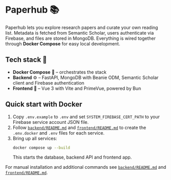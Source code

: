 # Paperhub 📚

Paperhub lets you explore research papers and curate your own reading list. Metadata is fetched from Semantic Scholar, users authenticate via Firebase, and files are stored in MongoDB. Everything is wired together through **Docker Compose** for easy local development.

## Tech stack 🚀

- **Docker Compose** 🐳 – orchestrates the stack
- **Backend** ⚙️ – FastAPI, MongoDB with Beanie ODM, Semantic Scholar client and Firebase authentication
- **Frontend** 🎨 – Vue 3 with Vite and PrimeVue, powered by Bun

## Quick start with Docker

1. Copy `.env.example` to `.env` and set `SYSTEM_FIREBASE_CERT_PATH` to your Firebase service account JSON file.
2. Follow [`backend/README.md`](backend/README.md) and [`frontend/README.md`](frontend/README.md) to create the `.env.docker` and `.env` files for each service.
3. Bring up all services:
   ```bash
   docker compose up --build
   ```
   This starts the database, backend API and frontend app.

For manual installation and additional commands see [`backend/README.md`](backend/README.md) and [`frontend/README.md`](frontend/README.md).
